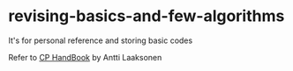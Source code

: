 # revising-basics-and-few-algorithms
It's for personal reference and storing basic codes

Refer to [CP HandBook](https://cses.fi/book/book.pdf) by Antti Laaksonen
